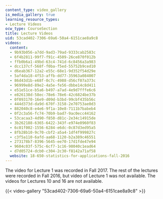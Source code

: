 ```yaml
---
content_type: video_gallery
is_media_gallery: true
learning_resource_types:
- Lecture Videos
ocw_type: CourseSection
title: Lecture Videos
uid: 53cad402-7306-69a6-50a4-6151cae8a9c8
videos:
  content:
  - 9b93b056-a7dd-9ad3-79ad-9333cab2583c
  - 6f4b2811-99f7-f91c-4509-26ce870f012b
  - ffb0b6a1-49bd-63c4-741d-6c8456a3a983
  - dcc137cf-568f-f0ba-f5ed-55752b9ced10
  - d6eab367-12a2-e55c-68e1-9d352f54d29e
  - 5af4da18-4f53-affb-dd77-35963a084007
  - 86d43d1b-e68f-0c7c-4988-d56cf07a373c
  - 96999e8d-89e2-4a5e-fe56-dbbe14c8d411
  - e51e51ce-b5a6-b497-a7ad-4e9d7fffe6c6
  - e826138d-58ec-78e6-78e6-42c6824be37b
  - 0f093170-16e9-d09d-b3bd-99cbf435b56c
  - 444d373d-da9d-670f-3158-2e70753ae0d3
  - 882040c8-e4e6-9f1a-10e8-7111b7babeb4
  - 0f2c3a56-fc74-70b9-bad7-9ac0ecc44162
  - 53cacaa3-4d90-f850-d81c-2e34c14915de
  - 3b262188-6365-6422-343f-e974e0960f83
  - 6c01f002-1556-6284-e6dc-0c87d3ed95a5
  - 8fb28b10-9c70-cbf2-a5a4-1df4f999827c
  - c3f5a110-6afd-aa68-1120-b2a389c46551
  - 273178b7-8396-5645-ee70-17d1fde47e94
  - 9604c03f-575c-6cf7-1c16-98040c1ead64
  - d7d05724-dcb0-c304-2c30-f8142a71af58
  website: 18-650-statistics-for-applications-fall-2016
---
```


The video for Lecture 1 was recorded in Fall 2017. The rest of the lectures were recorded in Fall 2016, but video of Lecture 1 was not available. The videos for Lectures 10 and 16 are not available.

{{< video-gallery "53cad402-7306-69a6-50a4-6151cae8a9c8" >}}

